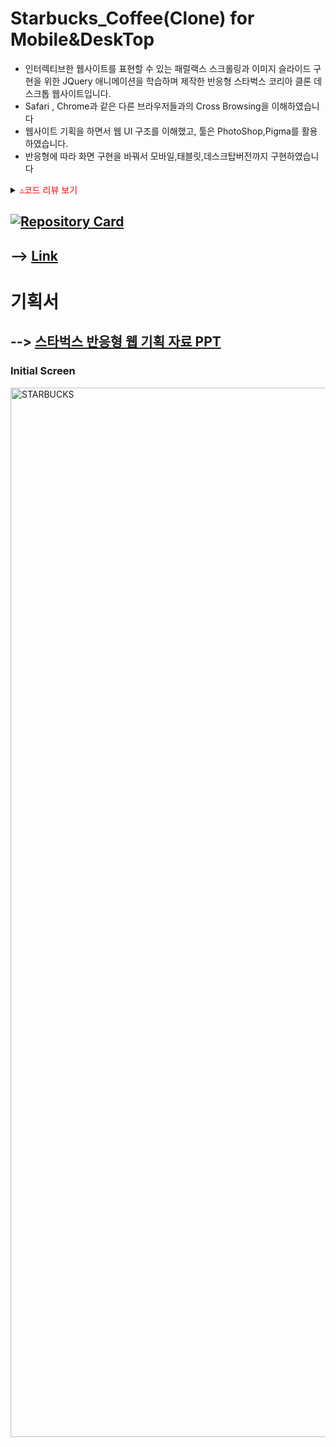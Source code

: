 # Starbucks_Coffee(Clone) for Mobile&DeskTop

- 인터렉티브한 웹사이트를 표현할 수 있는 패럴랙스 스크롤링과 이미지 슬라이드 구현을 위한 JQuery 애니메이션을 학습하며 제작한 반응형 스타벅스 코리아 클론 데스크톱 웹사이트입니다.
- Safari , Chrome과 같은 다른 브라우저들과의 Cross Browsing을 이해하였습니다
- 웹사이트 기획을 하면서 웹 UI 구조를 이해했고, 툴은 PhotoShop,Pigma를 활용하였습니다.
- 반응형에 따라 화면 구현을 바꿔서 모바일,태블릿,데스크탑버전까지 구현하였습니다
<details>
<summary><span style="color:red">&#9653;코드 리뷰 보기</span></summary>
<div markdown="1">       
  
스타벅스 웹 사이트는 처음으로 제작한 반응형 웹사이트입니다. 
이전에 만들었던 적응형 웹사이트가 아닌 동적이고 반응형을 적용한 웹으로 이미지 높이 값 오류 , 크로스 브라우징 오류와 같은 난항을 겪었지만 오류 들을 수정하고 해결 방안을 찾으면서 자신감을 얻을 수 있었던 프로젝트 였습니다.

첫번째로 학습하게 되었던건 PC버전의 코드와 태블릿,모바일 버전의 코드를 개별적으로 하드 코딩하면서 display속성을 확실히 깨달았습니다
이를 예시로 여기서 display:none 속성을 통해 미디어 쿼리가 이루어질때 반응형 버전에 따른 불필요한 태그의 형체를 없앴고 flex 속성을 활용하여 기존에 쓰고 있던 float 속성과의 차이를 알 수 있었습니다.

두번째로 학습하게 되었던건 제이쿼리 라이브러리 활용입니다.
이 프로젝트에 좀 더 동적인 요소를 넣기 위해 JS,제이쿼리는 필수적이었고 기초적인 JS를 한번 학습하고 제이쿼리를 사용하다보니 JS에 비해 코드가 간결하고 가독성이 좋아서 제이쿼리의 장점을 알수 있었습니다.

세번째론 피그마를 활용하여 웹 기획안을 작성한 경험입니다.
와이어프레임을 제작할 때 처음엔 포토샵으로 작성했지만 피그마를 사용하고 포토샵에 비해 작성하기가 용이하다는 것을 느꼈습니다. 
이를 통해 와이어프레임을 작성하고 , 웹 기획안을 제작하면서 브랜드 경쟁사들의 UI들을 분석해보고 단점은 보완하고 장점은 살린 웹 트렌드와 편의성을 갖춘 사이트를 제작하기 위해 노력했습니다.


</div>
</details>


## [![Repository Card](https://widget.realdeveloper.pro/api/card?user=kdn0325&repo=StarbucksKR)](https://github.com/kdn0325/StarbucksKR')

## --> [Link](https://kdn0325.github.io/StarbucksKR/)

# 기획서

## --> [스타벅스 반응형 웹 기획 자료 PPT](https://github.com/kdn0325/starbucksPPT/blob/master/프로젝트완료결과보고서작성_PPT.pdf)

### Initial Screen
<img width="1679" alt="STARBUCKS" src="https://user-images.githubusercontent.com/91298955/148896831-d5585f8f-ff9f-49fc-9b96-599bb9fc38da.png">

